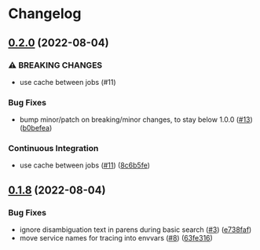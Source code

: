 # Changelog

## [0.2.0](https://github.com/r-tae/signbank-next/compare/v0.1.8...v0.2.0) (2022-08-04)


### ⚠ BREAKING CHANGES

* use cache between jobs (#11)

### Bug Fixes

* bump minor/patch on breaking/minor changes, to stay below 1.0.0 ([#13](https://github.com/r-tae/signbank-next/issues/13)) ([b0befea](https://github.com/r-tae/signbank-next/commit/b0befeaa04783aef396862448eb9ff8ad59558c7))


### Continuous Integration

* use cache between jobs ([#11](https://github.com/r-tae/signbank-next/issues/11)) ([8c6b5fe](https://github.com/r-tae/signbank-next/commit/8c6b5fe5315c82f4d5b4ef22a922d50e44d88a6f))

## [0.1.8](https://github.com/r-tae/signbank-next/compare/v0.1.7...v0.1.8) (2022-08-04)


### Bug Fixes

* ignore disambiguation text in parens during basic search   ([#3](https://github.com/r-tae/signbank-next/issues/3)) ([e738faf](https://github.com/r-tae/signbank-next/commit/e738fafa6453fc49fa81c5644c8d2ae61bb82e33))
* move service names for tracing into envvars ([#8](https://github.com/r-tae/signbank-next/issues/8)) ([63fe316](https://github.com/r-tae/signbank-next/commit/63fe316e6d17342b7ea621d6203102ee0c517f46))
